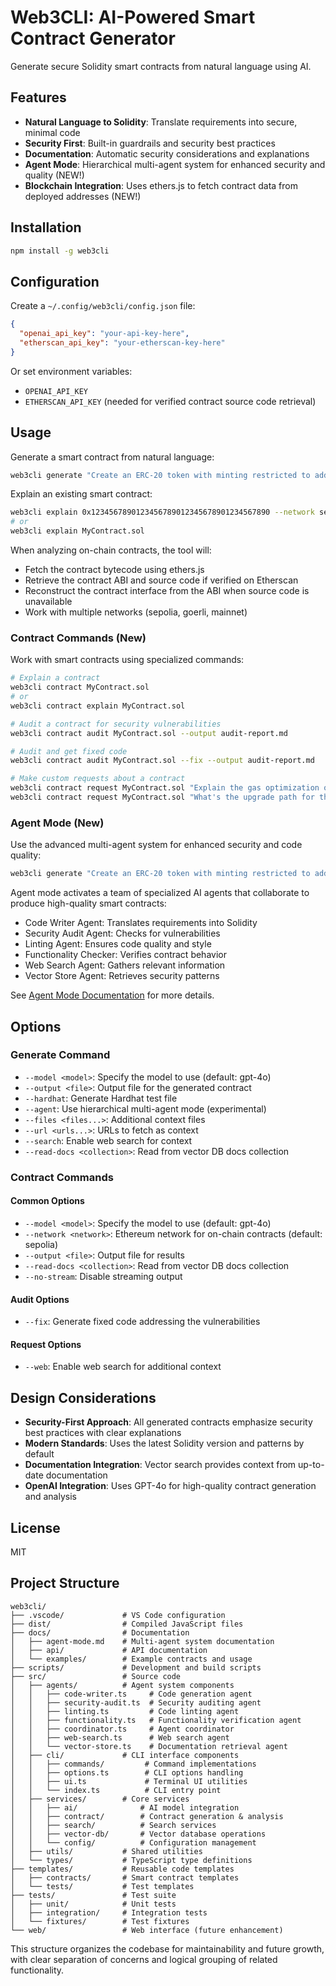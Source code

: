 # Web3CLI: AI-Powered Smart Contract Generator

Generate secure Solidity smart contracts from natural language using AI.

## Features

- **Natural Language to Solidity**: Translate requirements into secure, minimal code
- **Security First**: Built-in guardrails and security best practices
- **Documentation**: Automatic security considerations and explanations
- **Agent Mode**: Hierarchical multi-agent system for enhanced security and quality (NEW!)
- **Blockchain Integration**: Uses ethers.js to fetch contract data from deployed addresses (NEW!)

## Installation

```bash
npm install -g web3cli
```

## Configuration

Create a `~/.config/web3cli/config.json` file:

```json
{
  "openai_api_key": "your-api-key-here",
  "etherscan_api_key": "your-etherscan-key-here"
}
```

Or set environment variables:
- `OPENAI_API_KEY`
- `ETHERSCAN_API_KEY` (needed for verified contract source code retrieval)

## Usage

Generate a smart contract from natural language:

```bash
web3cli generate "Create an ERC-20 token with minting restricted to addresses in an allowlist" --output Token.sol
```

Explain an existing smart contract:

```bash
web3cli explain 0x1234567890123456789012345678901234567890 --network sepolia
# or
web3cli explain MyContract.sol
```

When analyzing on-chain contracts, the tool will:
- Fetch the contract bytecode using ethers.js
- Retrieve the contract ABI and source code if verified on Etherscan
- Reconstruct the contract interface from the ABI when source code is unavailable
- Work with multiple networks (sepolia, goerli, mainnet)

### Contract Commands (New)

Work with smart contracts using specialized commands:

```bash
# Explain a contract
web3cli contract MyContract.sol
# or
web3cli contract explain MyContract.sol

# Audit a contract for security vulnerabilities
web3cli contract audit MyContract.sol --output audit-report.md

# Audit and get fixed code
web3cli contract audit MyContract.sol --fix --output audit-report.md

# Make custom requests about a contract
web3cli contract request MyContract.sol "Explain the gas optimization opportunities"
web3cli contract request MyContract.sol "What's the upgrade path for this contract?" --web
```

### Agent Mode (New)

Use the advanced multi-agent system for enhanced security and code quality:

```bash
web3cli generate "Create an ERC-20 token with minting restricted to addresses in an allowlist" --agent --output Token.sol
```

Agent mode activates a team of specialized AI agents that collaborate to produce high-quality smart contracts:

- Code Writer Agent: Translates requirements into Solidity
- Security Audit Agent: Checks for vulnerabilities 
- Linting Agent: Ensures code quality and style
- Functionality Checker: Verifies contract behavior
- Web Search Agent: Gathers relevant information
- Vector Store Agent: Retrieves security patterns

See [Agent Mode Documentation](docs/agent-mode.md) for more details.

## Options

### Generate Command
- `--model <model>`: Specify the model to use (default: gpt-4o)
- `--output <file>`: Output file for the generated contract
- `--hardhat`: Generate Hardhat test file
- `--agent`: Use hierarchical multi-agent mode (experimental)
- `--files <files...>`: Additional context files
- `--url <urls...>`: URLs to fetch as context
- `--search`: Enable web search for context
- `--read-docs <collection>`: Read from vector DB docs collection

### Contract Commands

#### Common Options
- `--model <model>`: Specify the model to use (default: gpt-4o)
- `--network <network>`: Ethereum network for on-chain contracts (default: sepolia)
- `--output <file>`: Output file for results
- `--read-docs <collection>`: Read from vector DB docs collection
- `--no-stream`: Disable streaming output

#### Audit Options
- `--fix`: Generate fixed code addressing the vulnerabilities

#### Request Options
- `--web`: Enable web search for additional context

## Design Considerations

- **Security-First Approach**: All generated contracts emphasize security best practices with clear explanations
- **Modern Standards**: Uses the latest Solidity version and patterns by default
- **Documentation Integration**: Vector search provides context from up-to-date documentation
- **OpenAI Integration**: Uses GPT-4o for high-quality contract generation and analysis

## License

MIT

## Project Structure

```
web3cli/
├── .vscode/             # VS Code configuration
├── dist/                # Compiled JavaScript files
├── docs/                # Documentation
│   ├── agent-mode.md    # Multi-agent system documentation
│   ├── api/             # API documentation
│   └── examples/        # Example contracts and usage
├── scripts/             # Development and build scripts
├── src/                 # Source code
│   ├── agents/          # Agent system components
│   │   ├── code-writer.ts     # Code generation agent
│   │   ├── security-audit.ts  # Security auditing agent
│   │   ├── linting.ts         # Code linting agent
│   │   ├── functionality.ts   # Functionality verification agent
│   │   ├── coordinator.ts     # Agent coordinator
│   │   ├── web-search.ts      # Web search agent
│   │   └── vector-store.ts    # Documentation retrieval agent
│   ├── cli/             # CLI interface components
│   │   ├── commands/         # Command implementations
│   │   ├── options.ts        # CLI options handling
│   │   ├── ui.ts             # Terminal UI utilities
│   │   └── index.ts          # CLI entry point
│   ├── services/        # Core services
│   │   ├── ai/              # AI model integration
│   │   ├── contract/        # Contract generation & analysis
│   │   ├── search/          # Search services
│   │   ├── vector-db/       # Vector database operations
│   │   └── config/          # Configuration management
│   ├── utils/           # Shared utilities
│   └── types/           # TypeScript type definitions
├── templates/           # Reusable code templates
│   ├── contracts/       # Smart contract templates
│   └── tests/           # Test templates
├── tests/               # Test suite
│   ├── unit/            # Unit tests
│   ├── integration/     # Integration tests
│   └── fixtures/        # Test fixtures
└── web/                 # Web interface (future enhancement)
```

This structure organizes the codebase for maintainability and future growth, with clear separation of concerns and logical grouping of related functionality.
